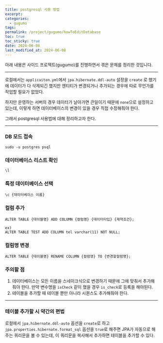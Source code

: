 ```yaml
---
title: postgresql 사용 방법
excerpt: 
categories:
  - gugumo
tags: 
permalink: /project/gugumo/howToEditDatabase
toc: true
toc_sticky: true
date: 2024-06-08
last_modified_at: 2024-06-08
---
```

아래 내용은 사이드 프로젝트(gugumo)를 진행하면서 겪은 문제를 정리한 것입니다.  

---

로컬에서는 `applicaiton.yml`에서 `jpa.hibernate.ddl-auto` 설정을 `create` 로 했기에 데이터가 다 삭제되긴 했지만 엔티티가 변경되거나 추가되는 경우에 따로 무언가를 작업할 필요가 없었다.  

하지만 운영하는 서버의 경우 데이터가 날아가면 큰일이기 때문에 `none`으로 설정하고 있는데, 이렇게 하면 데이터베이스의 변경이 있을 경우 직접 수정해줘야 한다.  

그래서 postgresql 사용법에 대해 정리하고자 한다.  

---

### DB 모드 접속
```
sudo -u postgres psql
```

### 데이터베이스 리스트 확인
```
\l
```

### 특정 데이터베이스 선택
```
\c {데이터베이스 이름}
```

### 컬럼 추가
```
ALTER TABLE {테이블명} ADD COLUMN {컬럼명} {데이터타입} {제약조건};

ex)
ALTER TABLE TEST ADD COLUMN tel varchar(11) NOT NULL;
```

### 컬럼명 변경
```
ALTER TABLE {테이블명} RENAME COLUMN {컬럼명} TO {변경할컬럼명}; 
```

### 주의할 점

1. 데이터베이스는 모든 이름을 스네이크식으로 변경하기 때문에 그에 맞춰서 추가해줘야 한다.
	만약 변수명을 `isCheck` 같이 했을 경우 `is_check`로 등록을 해야된다.
2. 테이블을 추가할 때 테이블 뿐만 아니라 시퀀스도 추가해줘야 한다.

--- 
### 테이블 추가할 시 약간의 편법

로컬에서 `jpa.hibernate.ddl-auto` 옵션을 `create`로 하고 `jpa.properties.hibernate.format_sql` 옵션을 `true`로 해주면 JPA가 자동으로 해주는 쿼리문을 볼 수 있는데, 이 쿼리문을 복사해서 추가하면 테이블을 추가할 수 있다.  


